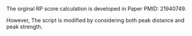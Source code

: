 The orginal RP score calculation is developed in Paper PMID: 21940749.

However, The script is modified by considering both peak distance and peak strength. 
